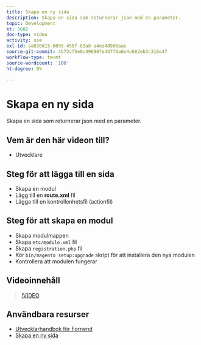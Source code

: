 ```yaml
---
title: Skapa en ny sida
description: Skapa en sida som returnerar json med en parameter.
topic: Development
kt: 5602
doc-type: video
activity: use
exl-id: aa830d15-0095-450f-83a8-a4ea489d6aae
source-git-commit: 4b72cf5e0c49690fe44776a6e4c682eb3c316e47
workflow-type: tm+mt
source-wordcount: '100'
ht-degree: 0%

---
```


# Skapa en ny sida

Skapa en sida som returnerar json med en parameter.

## Vem är den här videon till?

- Utvecklare

## Steg för att lägga till en sida

- Skapa en modul
- Lägg till en **route.xml** fil
- Lägga till en kontrollenhetsfil (actionfil)

## Steg för att skapa en modul

- Skapa modulmappen
- Skapa `etc/module.xml` fil
- Skapa `registration.php` fil
- Kör `bin/magento setup:upgrade` skript för att installera den nya modulen
- Kontrollera att modulen fungerar

## Videoinnehåll

>[!VIDEO](https://video.tv.adobe.com/v/35816?quality=12&learn=on)

## Användbara resurser

- [Utvecklarhandbok för Fornend](https://devdocs.magento.com/guides/v2.4/frontend-dev-guide/bk-frontend-dev-guide.html)
- [Skapa en ny sida](https://devdocs.magento.com/videos/fundamentals/create-a-new-page/)
